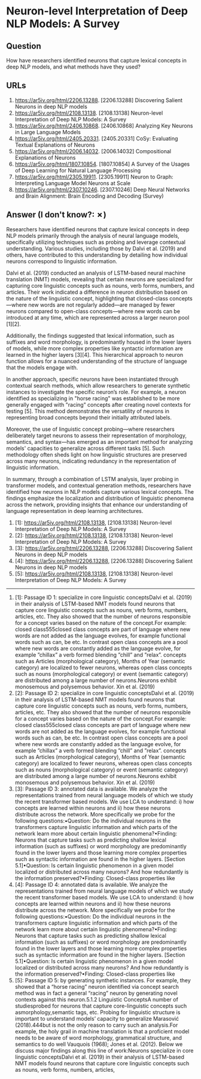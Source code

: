# Neuron-level Interpretation of Deep NLP Models: A Survey

## Question

How have researchers identified neurons that capture lexical concepts in deep NLP models, and what methods have they used?

## URLs

1. https://ar5iv.org/html/2206.13288. [2206.13288] Discovering Salient Neurons in deep NLP models
2. https://ar5iv.org/html/2108.13138. [2108.13138] Neuron-level Interpretation of Deep NLP Models: A Survey
3. https://ar5iv.org/html/2406.10868. [2406.10868] Analyzing Key Neurons in Large Language Models
4. https://ar5iv.org/html/2405.20331. [2405.20331] CoSy: Evaluating Textual Explanations of Neurons
5. https://ar5iv.org/html/2006.14032. [2006.14032] Compositional Explanations of Neurons
6. https://ar5iv.org/html/1807.10854. [1807.10854] A Survey of the Usages of Deep Learning for Natural Language Processing
7. https://ar5iv.org/html/2305.19911. [2305.19911] Neuron to Graph: Interpreting Language Model Neurons at Scale
8. https://ar5iv.org/html/2307.10246. [2307.10246] Deep Neural Networks and Brain Alignment: Brain Encoding and Decoding (Survey)

## Answer (I don't know?: ✗)

Researchers have identified neurons that capture lexical concepts in deep NLP models primarily through the analysis of neural language models, specifically utilizing techniques such as probing and leverage contextual understanding. Various studies, including those by Dalvi et al. (2019) and others, have contributed to this understanding by detailing how individual neurons correspond to linguistic information.

Dalvi et al. (2019) conducted an analysis of LSTM-based neural machine translation (NMT) models, revealing that certain neurons are specialized for capturing core linguistic concepts such as nouns, verb forms, numbers, and articles. Their work indicated a difference in neuron distribution based on the nature of the linguistic concept, highlighting that closed-class concepts—where new words are not regularly added—are managed by fewer neurons compared to open-class concepts—where new words can be introduced at any time, which are represented across a larger neuron pool [1][2].

Additionally, the findings suggested that lexical information, such as suffixes and word morphology, is predominantly housed in the lower layers of models, while more complex properties like syntactic information are learned in the higher layers [3][4]. This hierarchical approach to neuron function allows for a nuanced understanding of the structure of language that the models engage with.

In another approach, specific neurons have been instantiated through contextual search methods, which allow researchers to generate synthetic instances to investigate the specific neuron’s role. For example, a neuron identified as specializing in "horse racing" was established to be more generally engaged with "racing" concepts after creating novel contexts for testing [5]. This method demonstrates the versatility of neurons in representing broad concepts beyond their initially attributed labels.

Moreover, the use of linguistic concept probing—where researchers deliberately target neurons to assess their representation of morphology, semantics, and syntax—has emerged as an important method for analyzing models' capacities to generalize across different tasks [5]. Such methodology often sheds light on how linguistic structures are preserved across many neurons, indicating redundancy in the representation of linguistic information. 

In summary, through a combination of LSTM analysis, layer probing in transformer models, and contextual generation methods, researchers have identified how neurons in NLP models capture various lexical concepts. The findings emphasize the localization and distribution of linguistic phenomena across the network, providing insights that enhance our understanding of language representation in deep learning architectures.

1. [1]:  https://ar5iv.org/html/2108.13138, [2108.13138] Neuron-level Interpretation of Deep NLP Models: A Survey
2. [2]:  https://ar5iv.org/html/2108.13138, [2108.13138] Neuron-level Interpretation of Deep NLP Models: A Survey
3. [3]:  https://ar5iv.org/html/2206.13288, [2206.13288] Discovering Salient Neurons in deep NLP models
4. [4]:  https://ar5iv.org/html/2206.13288, [2206.13288] Discovering Salient Neurons in deep NLP models
5. [5]:  https://ar5iv.org/html/2108.13138, [2108.13138] Neuron-level Interpretation of Deep NLP Models: A Survey
---
1. [1]:  Passage ID 1: specialize in core linguistic conceptsDalvi et al. (2019) in their analysis of LSTM-based NMT models found neurons that capture core linguistic concepts such as nouns, verb forms, numbers, articles, etc. They also showed that the number of neurons responsible for a concept varies based on the nature of the concept.For example: closed class555closed class concepts are part of language where new words are not added as the language evolves, for example functional words such as can, be etc. In contrast open class concepts are a pool where new words are constantly added as the language evolve, for example ”chillax” a verb formed blending ”chill” and ”relax”. concepts such as Articles (morphological category), Months of Year (semantic category) are localized to fewer neurons, whereas open class concepts such as nouns (morphological category) or event (semantic category) are distributed among a large number of neurons.Neurons exhibit monosemous and polysemous behavior. Xin et al. (2019)
2. [2]:  Passage ID 2: specialize in core linguistic conceptsDalvi et al. (2019) in their analysis of LSTM-based NMT models found neurons that capture core linguistic concepts such as nouns, verb forms, numbers, articles, etc. They also showed that the number of neurons responsible for a concept varies based on the nature of the concept.For example: closed class555closed class concepts are part of language where new words are not added as the language evolves, for example functional words such as can, be etc. In contrast open class concepts are a pool where new words are constantly added as the language evolve, for example ”chillax” a verb formed blending ”chill” and ”relax”. concepts such as Articles (morphological category), Months of Year (semantic category) are localized to fewer neurons, whereas open class concepts such as nouns (morphological category) or event (semantic category) are distributed among a large number of neurons.Neurons exhibit monosemous and polysemous behavior. Xin et al. (2019)
3. [3]:  Passage ID 3: annotated data is available. We analyze the representations trained from neural language models of which we study the recent transformer based models. We use LCA to understand: i) how concepts are learned within neurons and ii) how these neurons distribute across the network. More specifically we probe for the following questions:•Question: Do the individual neurons in the transformers capture linguistic information and which parts of the network learn more about certain linguistic phenomena?•Finding: Neurons that capture tasks such as predicting shallow lexical information (such as suffixes) or word morphology are predominantly found in the lower layers and those learning more complex properties such as syntactic information are found in the higher layers. [Section 5.1]•Question: Is certain linguistic phenomenon in a given model localized or distributed across many neurons? And how redundantly is the information preserved?•Finding: Closed-class properties like
4. [4]:  Passage ID 4: annotated data is available. We analyze the representations trained from neural language models of which we study the recent transformer based models. We use LCA to understand: i) how concepts are learned within neurons and ii) how these neurons distribute across the network. More specifically we probe for the following questions:•Question: Do the individual neurons in the transformers capture linguistic information and which parts of the network learn more about certain linguistic phenomena?•Finding: Neurons that capture tasks such as predicting shallow lexical information (such as suffixes) or word morphology are predominantly found in the lower layers and those learning more complex properties such as syntactic information are found in the higher layers. [Section 5.1]•Question: Is certain linguistic phenomenon in a given model localized or distributed across many neurons? And how redundantly is the information preserved?•Finding: Closed-class properties like
5. [5]:  Passage ID 5: by generating synthetic instances. For example, they showed that a “horse racing” neuron identified via concept search method was in fact a general “racing” neuron by generating novel contexts against this neuron.5.1.2 Linguistic ConceptsA number of studiesprobed for neurons that capture core-linguistic concepts such asmorphology,semantic tags, etc. Probing for linguistic structure is important to understand models’ capacity to generalize Marasović (2018).444but is not the only reason to carry such an analysis.For example, the holy grail in machine translation is that a proficient model needs to be aware of word morphology, grammatical structure, and semantics to do well Vauquois (1968); Jones et al. (2012). Below we discuss major findings along this line of work:Neurons specialize in core linguistic conceptsDalvi et al. (2019) in their analysis of LSTM-based NMT models found neurons that capture core linguistic concepts such as nouns, verb forms, numbers, articles,